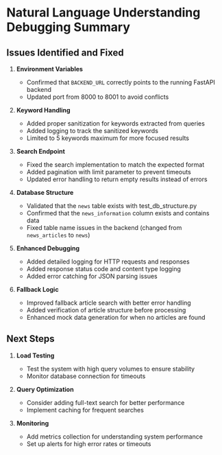 # Natural Language Understanding Debugging Summary

## Issues Identified and Fixed

1. **Environment Variables**
   - Confirmed that `BACKEND_URL` correctly points to the running FastAPI backend
   - Updated port from 8000 to 8001 to avoid conflicts

2. **Keyword Handling**
   - Added proper sanitization for keywords extracted from queries
   - Added logging to track the sanitized keywords
   - Limited to 5 keywords maximum for more focused results

3. **Search Endpoint**
   - Fixed the search implementation to match the expected format
   - Added pagination with limit parameter to prevent timeouts
   - Updated error handling to return empty results instead of errors

4. **Database Structure**
   - Validated that the `news` table exists with test_db_structure.py
   - Confirmed that the `news_information` column exists and contains data
   - Fixed table name issues in the backend (changed from `news_articles` to `news`)

5. **Enhanced Debugging**
   - Added detailed logging for HTTP requests and responses
   - Added response status code and content type logging
   - Added error catching for JSON parsing issues

6. **Fallback Logic**
   - Improved fallback article search with better error handling
   - Added verification of article structure before processing
   - Enhanced mock data generation for when no articles are found

## Next Steps

1. **Load Testing**
   - Test the system with high query volumes to ensure stability
   - Monitor database connection for timeouts

2. **Query Optimization**
   - Consider adding full-text search for better performance
   - Implement caching for frequent searches

3. **Monitoring**
   - Add metrics collection for understanding system performance
   - Set up alerts for high error rates or timeouts 